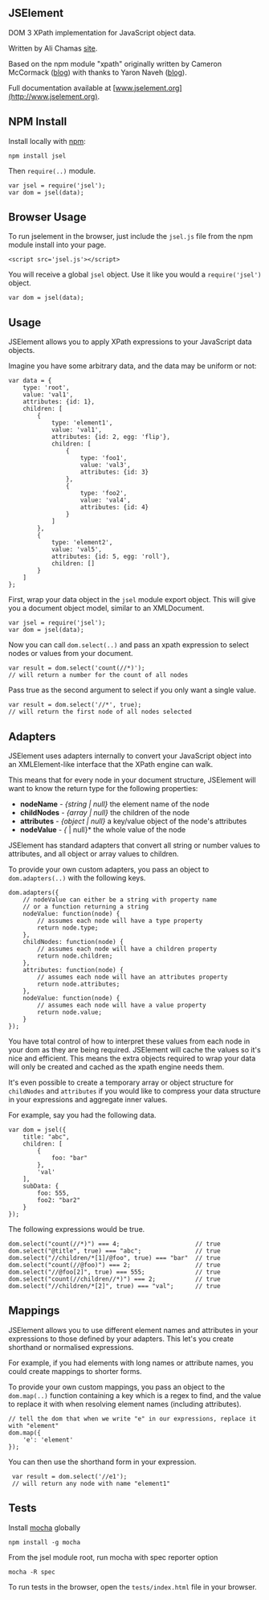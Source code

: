 ## JSElement
DOM 3 XPath implementation for JavaScript object data.

Written by Ali Chamas [site](http://www.musicartscience.com.au).

Based on the npm module "xpath" originally written by Cameron McCormack ([blog](http://mcc.id.au/xpathjs)) with thanks to Yaron Naveh ([blog](http://webservices20.blogspot.com/)).

Full documentation available at [www.jselement.org](http://www.jselement.org).

## NPM Install
Install locally with [npm](http://github.com/isaacs/npm):

    npm install jsel

Then `require(..)` module.

    var jsel = require('jsel');
    var dom = jsel(data);

## Browser Usage
To run jselement in the browser, just include the `jsel.js` file from the npm module install into your page.

    <script src='jsel.js'></script>

You will receive a global `jsel` object. Use it like you would a `require('jsel')` object.

    var dom = jsel(data);

## Usage
JSElement allows you to apply XPath expressions to your JavaScript data objects.

Imagine you have some arbitrary data, and the data may be uniform or not:

    var data = {
    	type: 'root',
    	value: 'val1',
    	attributes: {id: 1},
    	children: [
    		{
    			type: 'element1',
    			value: 'val1',
    			attributes: {id: 2, egg: 'flip'},
    			children: [
    				{
    					type: 'foo1',
    					value: 'val3',
    					attributes: {id: 3}
    				},
    				{
    					type: 'foo2',
    					value: 'val4',
    					attributes: {id: 4}
    				}
    			]
    		},
    		{
    			type: 'element2',
    			value: 'val5',
    			attributes: {id: 5, egg: 'roll'},
    			children: []
    		}
    	]
    };

First, wrap your data object in the `jsel` module export object. This will give you a document object model, similar to an XMLDocument.

    var jsel = require('jsel');
    var dom = jsel(data);

Now you can call `dom.select(..)` and pass an xpath expression to select nodes or values from your document.

    var result = dom.select('count(//*)');
    // will return a number for the count of all nodes

Pass true as the second argument to select if you only want a single value.

    var result = dom.select('//*', true);
    // will return the first node of all nodes selected

## Adapters
JSElement uses adapters internally to convert your JavaScript object into an XMLElement-like interface that the XPath engine can walk.

This means that for every node in your document structure, JSElement will want to know the return type for the following properties:

* **nodeName** - *{string | null}* the element name of the node
* **childNodes** - *{array | null}* the children of the node
* **attributes** - *{object | null}* a key/value object of the node's attributes
* **nodeValue** - *{* | null}* the whole value of the node

JSElement has standard adapters that convert all string or number values to attributes, and all object or array values to children.

To provide your own custom adapters, you pass an object to `dom.adapters(..)` with the following keys.

    dom.adapters({
        // nodeValue can either be a string with property name
        // or a function returning a string
        nodeValue: function(node) {
            // assumes each node will have a type property
            return node.type;
        },
        childNodes: function(node) {
            // assumes each node will have a children property
            return node.children;
        },
        attributes: function(node) {
            // assumes each node will have an attributes property
            return node.attributes;
        },
        nodeValue: function(node) {
            // assumes each node will have a value property
            return node.value;
        }
    });

You have total control of how to interpret these values from each node in your dom as they are being required. JSElement will cache the values so it's nice and efficient. This means the extra objects required to wrap your data will only be created and cached as the xpath engine needs them.

It's even possible to create a temporary array or object structure for `childNodes` and `attributes` if you would like to compress your data structure in your expressions and aggregate inner values.

For example, say you had the following data.

    var dom = jsel({
        title: "abc",
        children: [
            {
                foo: "bar"
            },
            'val'
        ],
        subData: {
            foo: 555,
            foo2: "bar2"
        }
    });

The following expressions would be true.

    dom.select("count(//*)") === 4;                     // true
    dom.select("@title", true) === "abc";               // true
    dom.select("//children/*[1]/@foo", true) === "bar"  // true
    dom.select("count(//@foo)") === 2;                  // true
    dom.select("//@foo[2]", true) === 555;              // true
    dom.select("count(//children//*)") === 2;           // true
    dom.select("//children/*[2]", true) === "val";      // true


## Mappings
JSElement allows you to use different element names and attributes in your expressions to those defined by your adapters. This let's you create shorthand or normalised expressions.

For example, if you had elements with long names or attribute names, you could create mappings to shorter forms.

To provide your own custom mappings, you pass an object to the `dom.map(..)` function containing a key which is a regex to find, and the value to replace it with when resolving element names (including attributes).

    // tell the dom that when we write "e" in our expressions, replace it with "element"
    dom.map({
        'e': 'element'
    });

You can then use the shorthand form in your expression.

     var result = dom.select('//e1');
     // will return any node with name "element1"

## Tests
Install [mocha](http://visionmedia.github.io/mocha/#installation) globally

    npm install -g mocha

From the jsel module root, run mocha with spec reporter option

    mocha -R spec

To run tests in the browser, open the `tests/index.html` file in your browser.